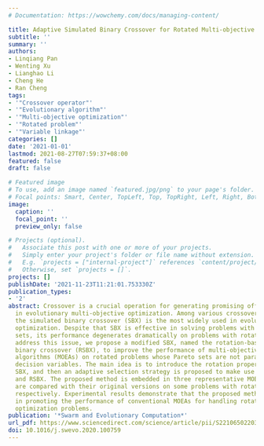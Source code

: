 ```yaml
---
# Documentation: https://wowchemy.com/docs/managing-content/

title: Adaptive Simulated Binary Crossover for Rotated Multi-objective Optimization
subtitle: ''
summary: ''
authors:
- Linqiang Pan
- Wenting Xu
- Lianghao Li
- Cheng He
- Ran Cheng
tags:
- '"Crossover operator"'
- '"Evolutionary algorithm"'
- '"Multi-objective optimization"'
- '"Rotated problem"'
- '"Variable linkage"'
categories: []
date: '2021-01-01'
lastmod: 2021-08-27T07:59:37+08:00
featured: false
draft: false

# Featured image
# To use, add an image named `featured.jpg/png` to your page's folder.
# Focal points: Smart, Center, TopLeft, Top, TopRight, Left, Right, BottomLeft, Bottom, BottomRight.
image:
  caption: ''
  focal_point: ''
  preview_only: false

# Projects (optional).
#   Associate this post with one or more of your projects.
#   Simply enter your project's folder or file name without extension.
#   E.g. `projects = ["internal-project"]` references `content/project/deep-learning/index.md`.
#   Otherwise, set `projects = []`.
projects: []
publishDate: '2021-11-23T11:21:01.753330Z'
publication_types:
- '2'
abstract: Crossover is a crucial operation for generating promising offspring solutions
  in evolutionary multi-objective optimization. Among various crossover operators,
  the simulated binary crossover (SBX) is the most widely used in evolutionary multi-objective
  optimization. Despite that SBX is effective in solving problems with regular Pareto
  sets, its performance degenerates dramatically on problems with rotated Pareto sets.To
  address this issue, we propose a modified SBX, named the rotation-based simulated
  binary crossover (RSBX), to improve the performance of multi-objective evolutionary
  algorithms (MOEAs) on rotated problems whose Pareto sets are not parallel with the
  decision variables. The main idea is to introduce the rotation property into the
  SBX, and then an adaptive selection strategy is proposed to make use of both SBX
  and RSBX. The proposed method is embedded in three representative MOEAs, and they
  are compared with their original versions on some problems with rotated Pareto sets,
  respectively. Experimental results demonstrate that the proposed method is efficient
  in promoting the performance of conventional MOEAs for handling rotated multi-objective
  optimization problems.
publication: '*Swarm and Evolutionary Computation*'
url_pdf: https://www.sciencedirect.com/science/article/pii/S2210650220304120
doi: 10.1016/j.swevo.2020.100759
---
```

